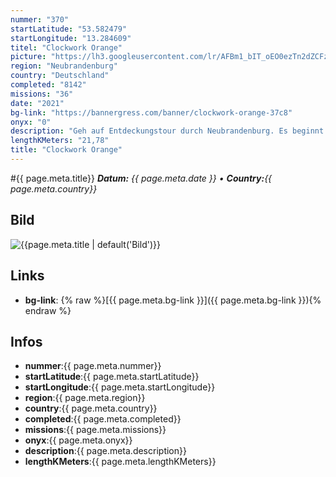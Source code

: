 ```yaml
---
nummer: "370"
startLatitude: "53.582479"
startLongitude: "13.284609"
titel: "Clockwork Orange"
picture: "https://lh3.googleusercontent.com/lr/AFBm1_bIT_oEO0ezTn2dZCFzho8sFnaBG1f3-tRj-dTiO0zlfYTQ456N1LcfNphw493yw6ayahDtCdAjCIoBKid9tYi3CWyZIXWEbGJ-J8kY5f9_Akv55Dw79A7Wl-Wsi_0ec7xgcLK5e32ihsmP_S2GSRu9EQU4ONmwJH5tymu5xGTqhvfMMlccWihzeOyWCuurezXk7fKo75Sg4Z7nSJP_HMTFMtVFWFoeAvgSJkbVqhN3TK_JwnRu5exGif98hTaP0eno25nBdq2w5NRJAC8Zkeh3WVIcZ7q5sfWxlpjiarhr9BloMOpbXHe7yOuXGsBgW3DptopMXerDJdNwTm2_FEVs4o1kqMiWcguqTfh2t7TU2ML73uqL8dvssj_qLGlD499eIZm_UKtbjb8qZyIUH0XgdhaeMIkmjoZbkg38u4v_pg_HS7gJVVVBn_tF77gLwZNnbXSfpJ3DYnaaLjjTQCumMfpL_yMgp7LQFanHo3p7KmoOdDwQzCfxfo95DZzQUtpacHU5ItJwMO_IQEcMPNBMtkdyxM4hrv3yN7fyR8l_QXBLic348rYKCmXpq0R9ZCdSdGTbFeudzLfkaXWHzM2KUrRquDObovNd49cMG5yWa7MKPOoIkJjdpcTo8LReV2F5K2PeyCIads93PqHfguyMM1sffIONGu2Ow77D4qQFrJ27ltjXWZ2jyYXptX14-vaU9f2Om4tmstwkzvSLJhwZBnajJ-aiatOrThxFfnvMRMsda2FzBfDNnOqYxQD4OCWNxp5YNjswnRN2m3B-zrV7NHIp8vYxXTLN4hcwhRAAcJihYm4KS7UVN16K782xhBuF4i21NBIe_U0AxD7eBzdDvxCHs3J2zw0C"
region: "Neubrandenburg"
country: "Deutschland"
completed: "8142"
missions: "36"
date: "2021"
bg-link: "https://bannergress.com/banner/clockwork-orange-37c8"
onyx: "0"
description: "Geh auf Entdeckungstour durch Neubrandenburg. Es beginnt und endet bei Clockwork Orange."
lengthKMeters: "21,78"
title: "Clockwork Orange"
---
```


#{{ page.meta.title}}
_**Datum:** {{ page.meta.date }} • **Country:**{{ page.meta.country}}_

## Bild
![{{page.meta.title | default('Bild')}}]({{page.meta.picture}})

## Links
- **bg-link**: {% raw %}[{{ page.meta.bg-link }}]({{ page.meta.bg-link }}){% endraw %}

## Infos
- **nummer**:{{ page.meta.nummer}}
- **startLatitude**:{{ page.meta.startLatitude}}
- **startLongitude**:{{ page.meta.startLongitude}}
- **region**:{{ page.meta.region}}
- **country**:{{ page.meta.country}}
- **completed**:{{ page.meta.completed}}
- **missions**:{{ page.meta.missions}}
- **onyx**:{{ page.meta.onyx}}
- **description**:{{ page.meta.description}}
- **lengthKMeters**:{{ page.meta.lengthKMeters}}

